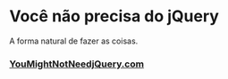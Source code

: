 # Você não precisa do jQuery

A forma natural de fazer as coisas.

### [YouMightNotNeedjQuery.com](http://youmightnotneedjquery.com)
